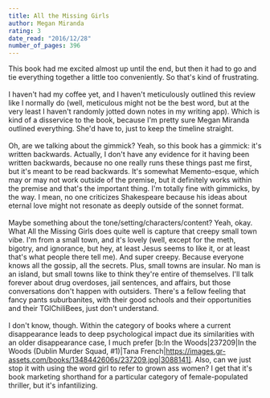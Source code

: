 ```yaml
---
title: All the Missing Girls
author: Megan Miranda
rating: 3
date_read: "2016/12/28"
number_of_pages: 396
---
```


This book had me excited almost up until the end, but then it had to go and tie everything together a little too conveniently. So that's kind of frustrating. <br/><br/>I haven't had my coffee yet, and I haven't meticulously outlined this review like I normally do (well, meticulous might not be the best word, but at the very least I haven't randomly jotted down notes in my writing app). Which is kind of a disservice to the book, because I'm pretty sure Megan Miranda outlined everything. She'd have to, just to keep the timeline straight.<br/><br/>Oh, are we talking about the gimmick? Yeah, so this book has a gimmick: it's written backwards. Actually, I don't have any evidence for it having been written backwards, because no one really runs these things past me first, but it's meant to be read backwards. It's somewhat Memento-esque, which may or may not work outside of the premise, but it definitely works within the premise and that's the important thing. I'm totally fine with gimmicks, by the way. I mean, no one criticizes Shakespeare because his ideas about eternal love might not resonate as deeply outside of the sonnet format.<br/><br/>Maybe something about the tone/setting/characters/content? Yeah, okay. What All the Missing Girls does quite well is capture that creepy small town vibe. I'm from a small town, and it's lovely (well, except for the meth, bigotry, and ignorance, but hey, at least Jesus seems to like it, or at least that's what people there tell me). And super creepy. Because everyone knows all the gossip, all the secrets. Plus, small towns are insular. No man is an island, but small towns like to think they're entire of themselves. I'll talk forever about drug overdoses, jail sentences, and affairs, but those conversations don't happen with outsiders. There's a fellow feeling that fancy pants suburbanites, with their good schools and their opportunities and their TGIChiliBees, just don't understand.<br/><br/>I don't know, though. Within the category of books where a current disappearance leads to deep psychological impact due its similarities with an older disappearance case, I much prefer [b:In the Woods|237209|In the Woods (Dublin Murder Squad, #1)|Tana French|https://images.gr-assets.com/books/1348442606s/237209.jpg|3088141]. Also, can we just stop it with using the word girl to refer to grown ass women? I get that it's book marketing shorthand for a particular category of female-populated thriller, but it's infantilizing.